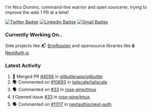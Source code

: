 
I'm Nico Domino, command-line warrior and open sourcerer, trying to improve the web 1 PR at a time!

[![Twitter Badge](https://img.shields.io/badge/-@ndom91-1ca0f1?style=flat-square&labelColor=1ca0f1&logo=twitter&logoColor=white&link=https://twitter.com/ndom91)](https://twitter.com/ndom91) [![Linkedin Badge](https://img.shields.io/badge/-ndom91-blue?style=flat-square&logo=Linkedin&logoColor=white&link=https://www.linkedin.com/in/ndom91/)](https://www.linkedin.com/in/ndom91/) [![Gmail Badge](https://img.shields.io/badge/-yo@ndo.dev-c14438?style=flat-square&logo=mail.ru&logoColor=white&link=mailto:yo@ndo.dev)](mailto:yo@ndo.dev)

### Currently Working On..

Side projects like 📬 [Briefkasten](https://briefkastenhq.com) and opensource libraries like 🔒 [NextAuth.js](https://github.com/nextauthjs/next-auth).

<!--START_SECTION_PROFILE_VIEWS:readme-info-->
<!--END_SECTION_PROFILE_VIEWS:readme-info-->

<!--START_SECTION_DAILY_COMMIT:readme-info-->
<!--END_SECTION_DAILY_COMMIT:readme-info-->

<!--START_SECTION_WEEKLY_COMMIT:readme-info-->
<!--END_SECTION_WEEKLY_COMMIT:readme-info-->

### Latest Activity

<!--START_SECTION:activity-->
1. 🎉 Merged PR [#4056](https://github.com/gitbutlerapp/gitbutler/pull/4056) in [gitbutlerapp/gitbutler](https://github.com/gitbutlerapp/gitbutler)
2. 🗣 Commented on [#10693](https://github.com/tailscale/tailscale/issues/10693#issuecomment-2171668653) in [tailscale/tailscale](https://github.com/tailscale/tailscale)
3. 🗣 Commented on [#33](https://github.com/rose-pine/tmux/issues/33#issuecomment-2170426380) in [rose-pine/tmux](https://github.com/rose-pine/tmux)
4. ❗ Opened issue [#33](https://github.com/rose-pine/tmux/issues/33) in [rose-pine/tmux](https://github.com/rose-pine/tmux)
5. 🗣 Commented on [#11117](https://github.com/nextauthjs/next-auth/pull/11117#issuecomment-2166090832) in [nextauthjs/next-auth](https://github.com/nextauthjs/next-auth)
<!--END_SECTION:activity-->
